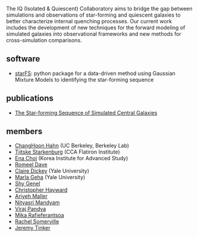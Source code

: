 The IQ (Isolated & Quiescent) Collaboratory aims to bridge the gap between simulations and observations of star-forming and quiescent galaxies to better characterize internal quenching processes. Our current work includes the development of new techniques for the forward modeling of simulated galaxies into observational frameworks and new methods for cross-simulation comparisons.

## software
- [starFS](https://github.com/IQcollaboratory/starFS): python package for a data-driven method using Gaussian Mixture Models
to identifying the star-forming sequence

## publications 
- [The Star-forming Sequence of Simulated Central Galaxies](https://ui.adsabs.harvard.edu/abs/2019ApJ...872..160H/abstract)

## members 
- [ChangHoon Hahn](http://changhoonhahn.github.io/) (UC Berkeley, Berkeley Lab) 
- [Tjitske Starkenburg](https://www.simonsfoundation.org/team/tjitske-starkenburg/) (CCA Flatiron Institute)
- [Ena Choi](https://sites.google.com/site/astroenachoi/) (Korea Institute for Advanced Study)
- [Romeel Dave]()
- [Claire Dickey](http://clairedickey.com/) (Yale University)
- [Marla Geha](http://www.astro.yale.edu/mgeha/) (Yale University)
- [Shy Genel]()
- [Christopher Hayward]()
- [Ariyeh Maller]()
- [Nityasri Mandyam]()
- [Viraj Pandya]()
- [Mika Rafieferantsoa]()
- [Rachel Somerville]()
- [Jeremy Tinker]()
